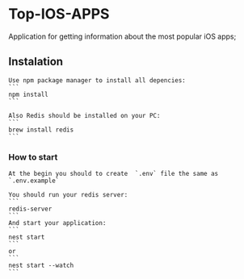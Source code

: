 # Top-IOS-APPS
Application for getting information about the most popular iOS apps;

## Instalation
    Use npm package manager to install all depencies:
    ```
    npm install
    ``` 

    Also Redis should be installed on your PC:
    ```
    brew install redis
    ```

### How to start
    At the begin you should to create  `.env` file the same as `.env.example`
    
    You should run your redis server: 
    ```
    redis-server
    ```
    And start your application:
    ```
    nest start
    ```
    or
    ```
    nest start --watch
    ```
    
    